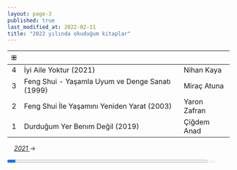 ```yaml
---
layout: page-3
published: true
last_modified_at: 2022-02-11
title: "2022 yılında okuduğum kitaplar"
---
```



| ⁜ |  |  |
|:---:|:---- |:---- |
| 4 | İyi Aile Yoktur (2021) | Nihan Kaya |
| 3 | Feng Shui - Yaşamla Uyum ve Denge Sanatı (1999) | Miraç Atuna |
| 2 | Feng Shui İle Yaşamını Yeniden Yarat (2003) | Yaron Zafran |
| 1 | Durduğum Yer Benım Değil (2019) | Çiğdem Anad |
  
<span class="link1" style="font-style: italic; padding-left: 3%;"><a href="/2021" title='2021'>2021 </a></span> &#8594;
  
<div><progress value="2" max="50" style="width: 90%;"></progress><span style="font-size: 50%; color: #dfdfdf; width: 5%" title="reading challenge 2022"> 2/50</span></div>
<div style="clear:both"></div>
